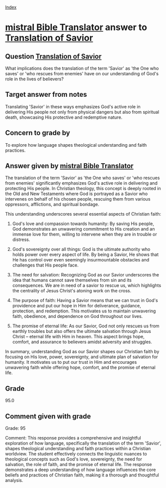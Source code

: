 
[Index](../../index.md)
# [mistral Bible Translator](../../answering_models/mistral_Bible_Translator.md) answer to [Translation of Savior](../../questions/Translation_of_Savior.md)

## Question [Translation of Savior](../../questions/Translation_of_Savior.md)
What implications does the translation of the term 'Savior' as 'the One who saves' or 'who rescues from enemies' have on our understanding of God's role in the lives of believers?

## Target answer from notes
Translating 'Savior' in these ways emphasizes God's active role in delivering His people not only from physical dangers but also from spiritual death, showcasing His protective and redemptive nature.

## Concern to grade by
To explore how language shapes theological understanding and faith practices.

## Answer given by [mistral Bible Translator](../../answering_models/mistral_Bible_Translator.md)
 The translation of the term 'Savior' as 'the One who saves' or 'who rescues from enemies' significantly emphasizes God's active role in delivering and protecting His people. In Christian theology, this concept is deeply rooted in the Old and New Testaments where God is portrayed as a Savior who intervenes on behalf of his chosen people, rescuing them from various oppressors, afflictions, and spiritual bondage.

This understanding underscores several essential aspects of Christian faith:

1. God's love and compassion towards humanity: By saving His people, God demonstrates an unwavering commitment to His creation and an immense love for them, willing to intervene when they are in trouble or distress.

2. God's sovereignty over all things: God is the ultimate authority who holds power over every aspect of life. By being a Savior, He shows that He has control over even seemingly insurmountable obstacles and challenges that His people face.

3. The need for salvation: Recognizing God as our Savior underscores the idea that humans cannot save themselves from sin and its consequences. We are in need of a savior to rescue us, which highlights the centrality of Jesus Christ's atoning work on the cross.

4. The purpose of faith: Having a Savior means that we can trust in God's providence and put our hope in Him for deliverance, guidance, protection, and redemption. This motivates us to maintain unwavering faith, obedience, and dependence on God throughout our lives.

5. The promise of eternal life: As our Savior, God not only rescues us from earthly troubles but also offers the ultimate salvation through Jesus Christ – eternal life with Him in heaven. This aspect brings hope, comfort, and assurance to believers amidst adversity and struggles.

In summary, understanding God as our Savior shapes our Christian faith by focusing on His love, power, sovereignty, and ultimate plan of salvation for humanity. It motivates us to put our trust in Him and encourages unwavering faith while offering hope, comfort, and the promise of eternal life.

## Grade
95.0

## Comment given with grade
Grade: 95

Comment: This response provides a comprehensive and insightful exploration of how language, specifically the translation of the term 'Savior', shapes theological understanding and faith practices within a Christian worldview. The student effectively connects the linguistic nuances to theological concepts such as God's love, sovereignty, the need for salvation, the role of faith, and the promise of eternal life. The response demonstrates a deep understanding of how language influences the core beliefs and practices of Christian faith, making it a thorough and thoughtful analysis.

